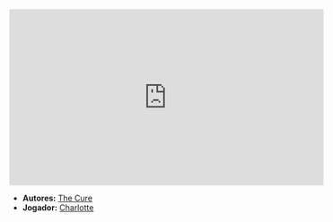 <iframe width="560" height="315" src="https://www.youtube.com/embed/6i00VcgzT3w?si=_SDtjM040R5eHBSY" title="YouTube video player" frameborder="0" allow="accelerometer; autoplay; clipboard-write; encrypted-media; gyroscope; picture-in-picture; web-share" referrerpolicy="strict-origin-when-cross-origin" allowfullscreen></iframe>

- **Autores:** [The Cure](../Autores/The%20Cure.md)
- **Jogador:** [Charlotte](content/Jogadores/Charlotte.md)